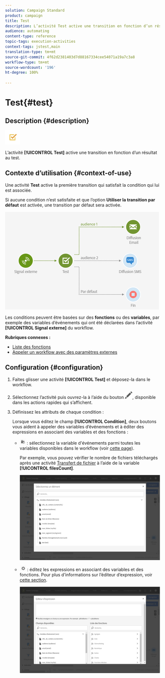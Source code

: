 ```yaml
---
solution: Campaign Standard
product: campaign
title: Test
description: L’activité Test active une transition en fonction d’un résultat au test.
audience: automating
content-type: reference
topic-tags: execution-activities
context-tags: jstest,main
translation-type: tm+mt
source-git-commit: 4f62d2381403d7d88167334cee54071a19a7c3a8
workflow-type: tm+mt
source-wordcount: '196'
ht-degree: 100%

---
```



# Test{#test}

## Description {#description}

![](assets/test.png)

L’activité **[!UICONTROL Test]** active une transition en fonction d’un résultat au test.

## Contexte d’utilisation {#context-of-use}

Une activité **Test** active la première transition qui satisfait la condition qui lui est associée.

Si aucune condition n’est satisfaite et que l’option **Utiliser la transition par défaut** est activée, une transition par défaut sera activée.

![](assets/wkf_test_activity_example.png)

Les conditions peuvent être basées sur des **fonctions** ou des **variables**, par exemple des variables d’événements qui ont été déclarées dans l’activité **[!UICONTROL Signal externe]** du workflow.

**Rubriques connexes :**

* [Liste des fonctions](../../automating/using/list-of-functions.md)
* [Appeler un workflow avec des paramètres externes](../../automating/using/calling-a-workflow-with-external-parameters.md)

## Configuration {#configuration}

1. Faites glisser une activité **[!UICONTROL Test]** et déposez-la dans le workflow.
1. Sélectionnez l’activité puis ouvrez-la à l’aide du bouton ![](assets/edit_darkgrey-24px.png), disponible dans les actions rapides qui s’affichent.
1. Définissez les attributs de chaque condition :

   Lorsque vous éditez le champ **[!UICONTROL Condition]**, deux boutons vous aident à appeler des variables d’événements et à éditer des expressions en associant des variables et des fonctions :

   * ![](assets/extsignal_picker.png) : sélectionnez la variable d&#39;événements parmi toutes les variables disponibles dans le workflow (voir [cette page](../../automating/using/customizing-workflow-external-parameters.md)).

      Par exemple, vous pouvez vérifier le nombre de fichiers téléchargés après une activité [Transfert de fichier](../../automating/using/transfer-file.md) à l’aide de la variable **[!UICONTROL filesCount]**.

      ![](assets/wkf_test_activity_variables.png)

   * ![](assets/extsignal_expression_editor.png) : éditez les expressions en associant des variables et des fonctions. Pour plus d’informations sur l’éditeur d’expression, voir [cette section](../../automating/using/advanced-expression-editing.md).

      ![](assets/wkf_test_activity_variables_expression.png)
